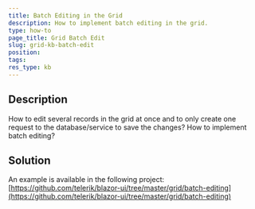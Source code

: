 ```yaml
---
title: Batch Editing in the Grid
description: How to implement batch editing in the grid.
type: how-to
page_title: Grid Batch Edit
slug: grid-kb-batch-edit
position: 
tags: 
res_type: kb
---
```



## Description

How to edit several records in the grid at once and to only create one request to the database/service to save the changes? How to implement batch editing?


## Solution

An example is available in the following project: [https://github.com/telerik/blazor-ui/tree/master/grid/batch-editing](https://github.com/telerik/blazor-ui/tree/master/grid/batch-editing)
